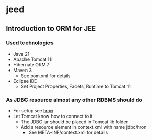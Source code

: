 # jeed
## Introduction to ORM for JEE

### Used technologies
- Java 21
- Apache Tomcat 11
- Hibernate ORM 7
- Maven 3
    - See pom.xml for details
- Eclipse IDE
    - Set Project Properties, Facets, Runtime to Tomcat 11

### As JDBC resource almost any other RDBMS should do
- For setup see [hron](https://github.com/egalli64/hron)
- Let Tomcat know how to connect to it
  - The JDBC jar should be placed in Tomcat lib folder
  - Add a resource element in context.xml with name jdbc/hron
    - See META-INF/context.xml for details
